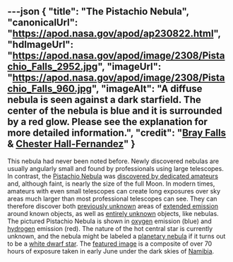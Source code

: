 ---json
{
  "title": "The Pistachio Nebula",
  "canonicalUrl": "https://apod.nasa.gov/apod/ap230822.html",
  "hdImageUrl": "https://apod.nasa.gov/apod/image/2308/Pistachio_Falls_2952.jpg",
  "imageUrl": "https://apod.nasa.gov/apod/image/2308/Pistachio_Falls_960.jpg",
  "imageAlt": "A diffuse nebula is seen against a dark starfield. The center of the nebula is blue and it is surrounded by a red glow. Please see the explanation for more detailed information.",
  "credit": "[Bray Falls](https://www.instagram.com/astrofalls/) & [Chester Hall-Fernandez](https://www.instagram.com/astro_che/)"
}
---

This nebula had never been noted before. Newly discovered nebulas are usually angularly small and found by professionals using large telescopes. In contrast, the [Pistachio Nebula](https://www.astrobin.com/idmd45/B/) was [discovered by dedicated amateurs](https://youtu.be/qhH_jQciyhE) and, although faint, is nearly the size of the full Moon. In modern times, amateurs with even small telescopes can create long exposures over sky areas much larger than most professional telescopes can see. They can therefore discover both [previously unknown](https://cdn.petcarerx.com/blog/wp-content-uploads-2015-07-surprise-dog.jpg) areas of [extended emission](https://apod.nasa.gov/apod/ap230117.html) around known objects, as well as [entirely unknown](https://apod.nasa.gov/apod/ap160725.html) objects, like nebulas. The pictured Pistachio Nebula is shown in [oxygen](https://climate.nasa.gov/news/2491/10-interesting-things-about-air/) emission (blue) and [hydrogen](https://periodic.lanl.gov/1.shtml) emission (red). The nature of the hot central star is currently unknown, and the nebula might be labeled a [planetary nebula](https://en.wikipedia.org/wiki/Planetary_nebula) if it turns out to be a [white dwarf star](https://www.nasa.gov/multimedia/imagegallery/image_feature_734.html). The [featured image](https://www.astrobin.com/idmd45/) is a composite of over 70 hours of exposure taken in early June under the dark skies of [Namibia](https://en.wikipedia.org/wiki/Namibia).
